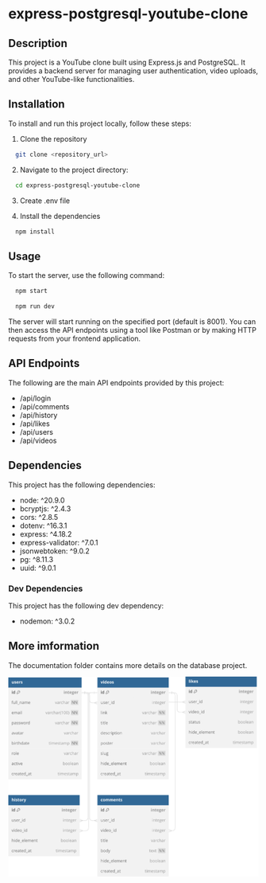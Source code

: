 # express-postgresql-youtube-clone

## Description

This project is a YouTube clone built using Express.js and PostgreSQL. It provides a backend server for managing user authentication, video uploads, and other YouTube-like functionalities.

## Installation

To install and run this project locally, follow these steps:

1. Clone the repository

```sh
  git clone <repository_url>
```

2. Navigate to the project directory:

```sh
  cd express-postgresql-youtube-clone
```

3. Create .env file

4. Install the dependencies

```sh
  npm install
```

## Usage

To start the server, use the following command:

```sh
  npm start
```

```sh
  npm run dev
```

The server will start running on the specified port (default is 8001). You can then access the API endpoints using a tool like Postman or by making HTTP requests from your frontend application.

## API Endpoints

The following are the main API endpoints provided by this project:

- /api/login
- /api/comments
- /api/history
- /api/likes
- /api/users
- /api/videos

## Dependencies

This project has the following dependencies:

- node: ^20.9.0
- bcryptjs: ^2.4.3
- cors: ^2.8.5
- dotenv: ^16.3.1
- express: ^4.18.2
- express-validator: ^7.0.1
- jsonwebtoken: ^9.0.2
- pg: ^8.11.3
- uuid: ^9.0.1

### Dev Dependencies

This project has the following dev dependency:

- nodemon: ^3.0.2

## More imformation

The documentation folder contains more details on the database project.

![tables information](./documentation/youtube_clone.svg)
